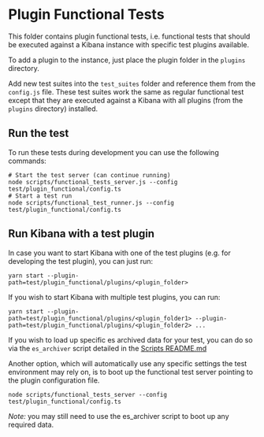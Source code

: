 # Plugin Functional Tests

This folder contains plugin functional tests, i.e. functional tests that should be executed
against a Kibana instance with specific test plugins available.

To add a plugin to the instance, just place the plugin folder in the `plugins`
directory.

Add new test suites into the `test_suites` folder and reference them from the
`config.js` file. These test suites work the same as regular functional test
except that they are executed against a Kibana with all plugins (from the
`plugins` directory) installed.

## Run the test

To run these tests during development you can use the following commands:

```
# Start the test server (can continue running)
node scripts/functional_tests_server.js --config test/plugin_functional/config.ts
# Start a test run
node scripts/functional_test_runner.js --config test/plugin_functional/config.ts
```

## Run Kibana with a test plugin

In case you want to start Kibana with one of the test plugins (e.g. for developing the
test plugin), you can just run:

```
yarn start --plugin-path=test/plugin_functional/plugins/<plugin_folder>
```

If you wish to start Kibana with multiple test plugins, you can run:

```
yarn start --plugin-path=test/plugin_functional/plugins/<plugin_folder1> --plugin-path=test/plugin_functional/plugins/<plugin_folder2> ... 
```

If you wish to load up specific es archived data for your test, you can do so via the `es_archiver` script detailed in the [Scripts README.md](../../scripts/README.md#es-archiver) 

Another option, which will automatically use any specific settings the test environment may rely on, is to boot up the functional test server pointing to the plugin configuration file.

```
node scripts/functional_tests_server --config test/plugin_functional/config.ts
```

*Note:* you may still need to use the es_archiver script to boot up any required data.
